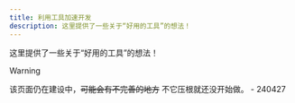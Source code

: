 ```yaml
---
title: 利用工具加速开发
description: 这里提供了一些关于“好用的工具”的想法！
---
```


这里提供了一些关于“好用的工具”的想法！

>[!warning]
>该页面仍在建设中，~~可能会有不完善的地方~~ 不它压根就还没开始做。 - 240427
